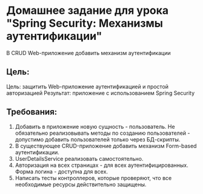 # Домашнее задание для урока "Spring Security: Механизмы аутентификации"

В CRUD Web-приложение добавить механизм аутентификации

## Цель:
Цель: защитить Web-приложение аутентификацией и простой авторизацией
Результат: приложение с использованием Spring Security

## Требования:
1. Добавить в приложение новую сущность - пользователь. Не обязательно реализовывать методы по созданию пользователей - допустимо добавить пользователей только через БД-скрипты.
2. В существующее CRUD-приложение добавить механизм Form-based аутентификации.
3. UserDetailsService реализовать самостоятельно.
4. Авторизация на всех страницах - для всех аутентифицированных. Форма логина - доступна для всех.
5. Написать тесты контроллеров, которые проверяют, что все необходимые ресурсы действительно защищены.
